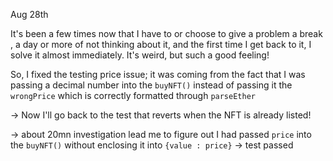 Aug 28th

It's been a few times now that I have to or choose to give a problem a break , a day or more of not thinking about it, and the first time I get back to it, I solve it almost immediately. It's weird, but such a good feeling!

So, I fixed the testing price issue; it was coming from the fact that I was passing a decimal number into the `buyNFT()` instead of passing it the `wrongPrice` which is correctly formatted through `parseEther`

-> Now I'll go back to the test that reverts when the NFT is already listed!

-> about 20mn investigation lead me to figure out I had passed `price` into the `buyNFT()` without enclosing it into `{value : price}`
-> test passed
